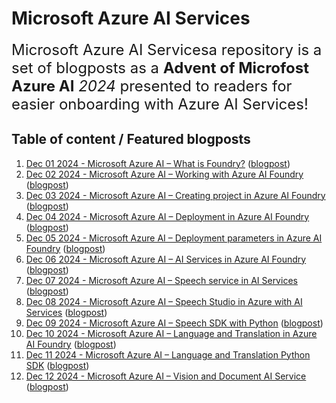 <!-- README.md was wriiten in beautiful MacDown  -->
# Microsoft Azure AI Services




<span style="font-size: x-large; font-weight: normal;">Microsoft Azure AI Servicesa  repository is 
a set of blogposts as a **Advent of Microfost Azure AI** _2024_ presented to readers for easier onboarding with Azure AI Services! </span>


## Table of content / Featured blogposts 

1. [Dec 01 2024 -  Microsoft Azure AI – What is Foundry?](https://github.com/tomaztk/.md) ([blogpost](https://tomaztsql.wordpress.com/2024/12/01/advent-of-2024-day-1-microsoft-azure-ai-what-is-foundry/))
2. [Dec 02 2024 - Microsoft Azure AI – Working with Azure AI Foundry](https://github.com/tomaztk.md) ([blogpost](https://tomaztsql.wordpress.com/2024/12/02/advent-of-2024-day-2-microsoft-azure-ai-working-with-azure-ai-foundry/))
3. [Dec 03 2024 - Microsoft Azure AI – Creating project in Azure AI Foundry](https://github.com/tomaztk/.md) ([blogpost](https://tomaztsql.wordpress.com/2024/12/03/advent-of-2024-day-3-microsoft-azure-ai-creating-project-in-azure-ai-foundry/))
4. [Dec 04 2024 - Microsoft Azure AI – Deployment in Azure AI Foundry](https://github.com/tomaztk/.md) ([blogpost](https://tomaztsql.wordpress.com/2024/12/04/advent-of-2024-day-4-microsoft-azure-ai-deployment-in-azure-ai-foundry/))
5. [Dec 05 2024 - Microsoft Azure AI – Deployment parameters in Azure AI Foundry](https://github.com/tomaztk/.md) ([blogpost](https://tomaztsql.wordpress.com/2024/12/05/advent-of-2024-day-5-microsoft-azure-ai-deployment-parameters-in-azure-ai-foundry/))
6. [Dec 06 2024 - Microsoft Azure AI – AI Services in Azure AI Foundry](https://github.com/tomaztk/.md) ([blogpost](https://tomaztsql.wordpress.com/2024/12/06/advent-of-2024-day-6-microsoft-azure-ai-ai-services-in-azure-ai-foundry/))
7. [Dec 07 2024 - Microsoft Azure AI – Speech service in AI Services](https://github.com/tomaztk/.md) ([blogpost](https://tomaztsql.wordpress.com/2024/12/08/advent-of-2024-day-7-microsoft-azure-ai-speech-service-in-ai-services/))
8. [Dec 08 2024 - Microsoft Azure AI – Speech Studio in Azure with AI Services](https://github.com/tomaztk/.md) ([blogpost](https://tomaztsql.wordpress.com/2024/12/08/advent-of-2024-day-8-microsoft-azure-ai-speech-studio-in-azure-with-ai-services/))
9. [Dec 09 2024 - Microsoft Azure AI – Speech SDK with Python](https://github.com/tomaztk/.md) ([blogpost](https://tomaztsql.wordpress.com/2024/12/09/advent-of-2024-day-9-microsoft-azure-ai-speech-sdk-with-python/))
10. [Dec 10 2024 - Microsoft Azure AI – Language and Translation in Azure AI Foundry](https://github.com/tomaztk/.md) ([blogpost](https://tomaztsql.wordpress.com/2024/12/10/advent-of-2024-day-10-microsoft-azure-ai-language-and-translation-in-azure-ai-foundry/))
11. [Dec 11 2024 - Microsoft Azure AI – Language and Translation Python SDK](https://github.com/tomaztk/.md) ([blogpost](https://tomaztsql.wordpress.com/2024/12/11/advent-of-2024-day-11-microsoft-azure-ai-language-and-translation-in-azure-ai-foundry/))
12. [Dec 12 2024 - Microsoft Azure AI – Vision and Document AI Service](https://github.com/tomaztk/.md) ([blogpost](https://tomaztsql.wordpress.com/2024/12/12/advent-of-2024-day-12-microsoft-azure-ai-vision-and-document-ai-service/))